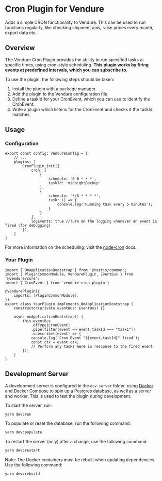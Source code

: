 # Cron Plugin for Vendure
Adds a simple CRON functionality to Vendure. This can be used to run functions regularly, like checking shipment apis, raise prices every month, export data etc.

## Overview

The Vendure Cron Plugin provides the ability to run specified tasks at specific times, using cron-style scheduling. **This plugin works by firing events at predefined intervals, which you can subscribe to.**

To use the plugin, the following steps should be taken:

1. Install the plugin with a package manager.
2. Add the plugin to the Vendure configuration file.
3. Define a taskId for your CronEvent, which you can use to identify the CronEvent.
4. Write a plugin which listens for the CronEvent and checks if the taskId matches.

## Usage

### Configuration

```
export const config: VendureConfig = {
    // ...
    plugins: [
        CronPlugin.init({
            cron: [
                {
                    schedule: '0 0 * * *',
                    taskId: 'midnightBackup'
                },
                {
                    schedule: '*/5 * * * *',
                    task: () => {
                        console.log('Running task every 5 minutes');
                    }
                }
            ],
            logEvents: true //Turn on the logging whenever an event is fired (for debugging)
        }),
    ]
}
```

For more information on the scheduling, visit the [node-cron](https://github.com/kelektiv/node-cron) docs.

### Your Plugin

```
import { OnApplicationBootstrap } from '@nestjs/common';
import { PluginCommonModule, VendurePlugin, EventBus } from '@vendure/core';
import { CronEvent } from 'vendure-cron-plugin';

@VendurePlugin({
    imports: [PluginCommonModule],
})
export class YourPlugin implements OnApplicationBootstrap {
    constructor(private eventBus: EventBus) {}

    async onApplicationBootstrap() {
        this.eventBus
            .ofType(CronEvent)
			.pipe(filter(event => event.taskId === "task1"))
            .subscribe((event) => {
            console.log(`Cron Event "${event.taskId}" fired`);
            const ctx = event.ctx;
            // Perform any tasks here in response to the fired event
        });
    }
}
```


## Development Server

A development server is configured in the `dev-server` folder, using [Docker](https://www.docker.com/) and [Docker Compose](https://docs.docker.com/compose/) to spin up a Postgres database, as well as a server and worker.  This is used to test the plugin during development.

To start the server, run:

```bash
yarn dev:run
```

To populate or reset the database, run the following command:

```bash
yarn dev:populate
```

To restart the server (only) after a change, use the following command:

```bash
yarn dev:restart
```

Note: The Docker containers must be rebuilt when updating dependencies.  Use the following command:

```bash
yarn dev:rebuild
```
